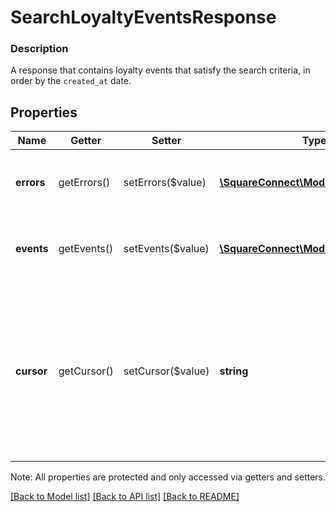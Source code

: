 # SearchLoyaltyEventsResponse

### Description

A response that contains loyalty events that satisfy the search  criteria, in order by the `created_at` date.

## Properties
Name | Getter | Setter | Type | Description | Notes
------------ | ------------- | ------------- | ------------- | ------------- | -------------
**errors** | getErrors() | setErrors($value) | [**\SquareConnect\Model\Error[]**](Error.md) | Any errors that occurred during the request. | [optional] 
**events** | getEvents() | setEvents($value) | [**\SquareConnect\Model\LoyaltyEvent[]**](LoyaltyEvent.md) | The loyalty events that satisfy the search criteria. | [optional] 
**cursor** | getCursor() | setCursor($value) | **string** | The pagination cursor to be used in a subsequent  request. If empty, this is the final response.  For more information,  see [Pagination](https://developer.squareup.com/docs/docs/basics/api101/pagination). | [optional] 

Note: All properties are protected and only accessed via getters and setters.

[[Back to Model list]](../../README.md#documentation-for-models) [[Back to API list]](../../README.md#documentation-for-api-endpoints) [[Back to README]](../../README.md)

